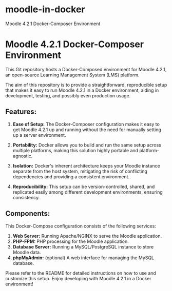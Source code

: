 # moodle-in-docker
Moodle 4.2.1 Docker-Composer Environment  

# Moodle 4.2.1 Docker-Composer Environment

This Git repository hosts a Docker-Composed environment for Moodle 4.2.1, an open-source Learning Management System (LMS) platform. 

The aim of this repository is to provide a straightforward, reproducible setup that makes it easy to run Moodle 4.2.1 in a Docker environment, aiding in development, testing, and possibly even production usage.

## Features:

1. **Ease of Setup:** The Docker-Composer configuration makes it easy to get Moodle 4.2.1 up and running without the need for manually setting up a server environment.

2. **Portability:** Docker allows you to build and run the same setup across multiple platforms, making this solution highly portable and platform-agnostic.

3. **Isolation:** Docker's inherent architecture keeps your Moodle instance separate from the host system, mitigating the risk of conflicting dependencies and providing a consistent environment.

4. **Reproducibility:** This setup can be version-controlled, shared, and replicated easily among different development environments, ensuring consistency.

## Components:
This Docker-Compose configuration consists of the following services:

1. **Web Server:** Running Apache/NGINX to serve the Moodle application.
2. **PHP-FPM:** PHP processing for the Moodle application.
3. **Database Server:** Running a MySQL/PostgreSQL instance to store Moodle data.
4. **phpMyAdmin:** (optional) A web interface for managing the MySQL database.

Please refer to the README for detailed instructions on how to use and customize this setup. Enjoy developing with Moodle 4.2.1 in a Docker environment!
